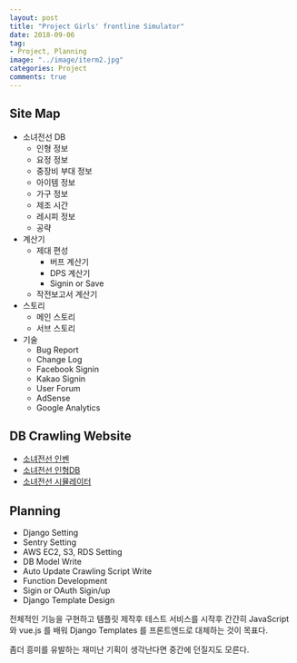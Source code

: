```yaml
---
layout: post
title: "Project Girls' frontline Simulator"
date: 2018-09-06
tag:
- Project, Planning
image: "../image/iterm2.jpg"
categories: Project
comments: true
---
```



## Site Map
- 소녀전선 DB
	- 인형 정보
	- 요정 정보
	- 중장비 부대 정보
	- 아이템 정보
	- 가구 정보
	- 제조 시간
	- 레시피 정보
	- 공략
- 계산기
	- 제대 편성
		- 버프 계산기
		- DPS 계산기
		- Signin or Save
	- 작전보고서 계산기
- 스토리
	- 메인 스토리
	- 서브 스토리
- 기술
	- Bug Report
	- Change Log
	- Facebook Signin
	- Kakao Signin
	- User Forum
	- AdSense
	- Google Analytics

## DB Crawling Website
- [소녀전선 인벤](http://gf.inven.co.kr)
- [소녀전선 인형DB](https://www.girlsfrontlinedb.com)
- [소녀전선 시뮬레이터](http://gfl.zzzzz.kr/?lang=ko)

## Planning
- Django Setting
- Sentry Setting
- AWS EC2, S3, RDS Setting
- DB Model Write
- Auto Update Crawling Script Write
- Function Development
- Sigin or OAuth Sigin/up
- Django Template Design

전체적인 기능을 구현하고 템플릿 제작후 테스트 서비스를 시작후 간간히 JavaScript 와 vue.js 를 배워 Django Templates 를 프론트엔드로 대체하는 것이 목표다.

좀더 흥미를 유발하는 재미난 기획이 생각난다면 중간에 던질지도 모른다.
